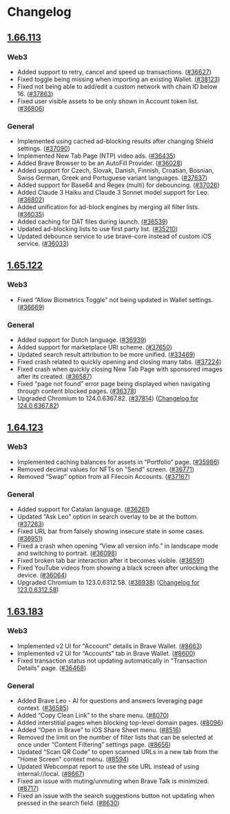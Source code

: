 # Changelog

## [1.66.113](https://github.com/brave/brave-browser/releases/tag/v1.65.113)

### Web3

 - Added support to retry, cancel and speed up transactions. ([#36627](https://github.com/brave/brave-browser/issues/36627))
 - Fixed toggle being missing when importing an existing Wallet. ([#38123](https://github.com/brave/brave-browser/issues/38123))
 - Fixed not being able to add/edit a custom network with chain ID below 16. ([#37863](https://github.com/brave/brave-browser/issues/37863))
 - Fixed user visible assets to be only shown in Account token list. ([#36806](https://github.com/brave/brave-browser/issues/36806))

### General

 - Implemented using cached ad-blocking results after changing Shield settings. ([#37090](https://github.com/brave/brave-browser/issues/37090))
 - Implemented New Tab Page (NTP) video ads. ([#36435](https://github.com/brave/brave-browser/issues/36435))
 - Added Brave Browser to be an AutoFill Provider. ([#36028](https://github.com/brave/brave-browser/issues/36028))
 - Added support for Czech, Slovak, Danish, Finnish, Croatian, Bosnian, Swiss German, Greek and Portuguese variant languages. ([#37637](https://github.com/brave/brave-browser/issues/37637))
 - Added support for Base64 and Regex (multi) for debouncing. ([#37026](https://github.com/brave/brave-browser/issues/37026))
 - Added Claude 3 Haiku and Claude 3 Sonnet model support for Leo. ([#36802](https://github.com/brave/brave-browser/issues/36802))
 - Added unification for ad-block engines by merging all filter lists. ([#36035](https://github.com/brave/brave-browser/issues/36035))
 - Added caching for DAT files during launch. ([#36539](https://github.com/brave/brave-browser/issues/36539))
 - Updated ad-blocking lists to use first party list. ([#35210](https://github.com/brave/brave-browser/issues/35210))
 - Updated debounce service to use brave-core instead of custom iOS service. ([#36033](https://github.com/brave/brave-browser/issues/36033))

## [1.65.122](https://github.com/brave/brave-browser/releases/tag/v1.65.122)

### Web3

 - Fixed “Allow Biometrics Toggle” not being updated in Wallet settings. ([#36669](https://github.com/brave/brave-browser/issues/36669))

### General

 - Added support for Dutch language. ([#36939](https://github.com/brave/brave-browser/issues/36939))
 - Added support for marketplace URI scheme. ([#37650](https://github.com/brave/brave-browser/issues/37650))
 - Updated search result attribution to be more unified. ([#33469](https://github.com/brave/brave-browser/issues/33469))
 - Fixed crash related to quickly opening and closing many tabs. ([#37224](https://github.com/brave/brave-browser/issues/37224))
 - Fixed crash when quickly closing New Tab Page with sponsored images after its created. ([#36587](https://github.com/brave/brave-browser/issues/36587))
 - Fixed "page not found" error page being displayed when navigating through content blocked pages. ([#36378](https://github.com/brave/brave-browser/issues/36378))
 - Upgraded Chromium to 124.0.6367.82. ([#37814](https://github.com/brave/brave-browser/issues/37814)) ([Changelog for 124.0.6367.82](https://chromium.googlesource.com/chromium/src/+log/124.0.6367.60..124.0.6367.82?pretty=fuller&n=1000))

## [1.64.123](https://github.com/brave/brave-browser/releases/tag/v1.64.123)

### Web3

 - Implemented caching balances for assets in “Portfolio” page. ([#35986](https://github.com/brave/brave-browser/issues/35986))
 - Removed decimal values for NFTs on “Send” screen. ([#36771](https://github.com/brave/brave-browser/issues/36771))
 - Removed “Swap” option from all Filecoin Accounts. ([#37167](https://github.com/brave/brave-browser/issues/37167))

### General

 - Added support for Catalan language. ([#36261](https://github.com/brave/brave-browser/issues/36261))
 - Updated “Ask Leo” option in search overlay to be at the bottom. ([#37263](https://github.com/brave/brave-browser/issues/37263))
 - Fixed URL bar from falsely showing insecure state in some cases. ([#36951](https://github.com/brave/brave-browser/issues/36951))
 - Fixed a crash when opening “View all version info.” in landscape mode and switching to portrait. ([#36098](https://github.com/brave/brave-browser/issues/36098))
 - Fixed broken tab bar interaction after it becomes visible. ([#36591](https://github.com/brave/brave-browser/issues/36591))
 - Fixed YouTube videos from showing a black screen after unlocking the device. ([#36064](https://github.com/brave/brave-browser/issues/36064))
 - Upgraded Chromium to 123.0.6312.58. ([#36938](https://github.com/brave/brave-browser/issues/36938)) ([Changelog for 123.0.6312.58](https://chromium.googlesource.com/chromium/src/+log/122.0.6261.128..123.0.6312.58?pretty=fuller&n=1000))

## [1.63.183](https://github.com/brave/brave-browser/releases/tag/v1.63.183)

### Web3

 - Implemented v2 UI for "Account" details in Brave Wallet. ([#8663](https://github.com/brave/brave-ios/issues/8663))
 - Implemented v2 UI for “Accounts” tab in Brave Wallet. ([#8600](https://github.com/brave/brave-ios/issues/8600))
 - Fixed transaction status not updating automatically in "Transaction Details" page. ([#36468](https://github.com/brave/brave-browser/issues/36468))

### General

 - Added Brave Leo - AI for questions and answers leveraging page context. ([#36585](https://github.com/brave/brave-browser/issues/36585))
 - Added “Copy Clean Link” to the share menu. ([#8070](https://github.com/brave/brave-ios/issues/8070))
 - Added interstitial pages when blocking top-level domain pages. ([#8096](https://github.com/brave/brave-ios/issues/8096))
 - Added “Open in Brave” to iOS Share Sheet menu. ([#8516](https://github.com/brave/brave-ios/issues/8516))
 - Removed the limit on the number of filter lists that can be selected at once under “Content Filtering” settings page. ([#8656](https://github.com/brave/brave-ios/issues/8656))
 - Updated “Scan QR Code” to open scanned URLs in a new tab from the "Home Screen" context menu. ([#8594](https://github.com/brave/brave-ios/issues/8594))
 - Updated Webcompat report to use the site URL instead of using internal://local. ([#8667](https://github.com/brave/brave-ios/issues/8667))
 - Fixed an issue with muting/unmuting when Brave Talk is minimized. ([#8717](https://github.com/brave/brave-ios/issues/8717))
 - Fixed an issue with the search suggestions button not updating when pressed in the search field. ([#8630](https://github.com/brave/brave-ios/issues/8630))
